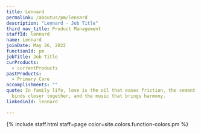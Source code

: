 ```yaml
---
title: Lennard
permalink: /aboutus/pm/lennard
description: "Lennard - Job Title"
third_nav_title: Product Management
staffId: lennard
name: Lennard
joinDate: May 26, 2022
functionId: pm
jobTitle: Job Title
curProducts:
  - currentProducts
pastProducts:
  - Primary Care
accomplishments: ""
quote: In family life, love is the oil that eases friction, the cement that
  binds closer together, and the music that brings harmony.
linkedinId: lennard

---
```


{% include staff.html staff=page color=site.colors.function-colors.pm %}
